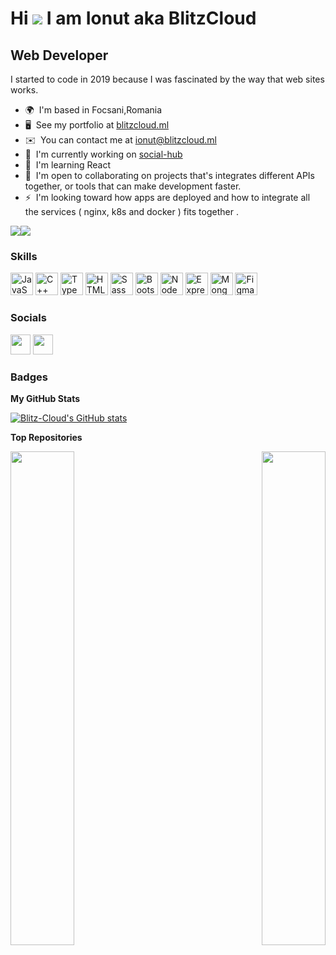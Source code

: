 # Hi ![](https://user-images.githubusercontent.com/18350557/176309783-0785949b-9127-417c-8b55-ab5a4333674e.gif) I am Ionut aka BlitzCloud

## Web Developer

I started to code in 2019 because I was fascinated by the way that web sites works.

- 🌍  I'm based in Focsani,Romania
- 🖥️  See my portfolio at [blitzcloud.ml](http://blitzcloud.ml)
- ✉️  You can contact me at [ionut@blitzcloud.ml](mailto:ionut@blitzcloud.ml)
- 🚀  I'm currently working on [social-hub](http://github.com/BlitzStudio/social-hub)
- 🧠  I'm learning React
- 🤝  I'm open to collaborating on projects that's integrates different APIs together, or tools that can make development faster.
- ⚡  I'm looking toward how apps are deployed and how to integrate all the services ( nginx, k8s and docker ) fits together .

<a href="https://www.twitter.com/blitz_cloud1369" target="_blank" rel="noreferrer"><img
src="https://img.shields.io/twitter/follow/blitz_cloud1369?logo=twitter&style=for-the-badge&color=0891b2&labelColor=1c1917"
/></a><a href="https://www.github.com/Blitz-Cloud" target="_blank" rel="noreferrer"><img
src="https://img.shields.io/github/followers/Blitz-Cloud?logo=github&style=for-the-badge&color=0891b2&labelColor=1c1917" /></a>

### Skills

<p align="left">
<a href="https://developer.mozilla.org/en-US/docs/Web/JavaScript" target="_blank" rel="noreferrer"><img src="https://raw.githubusercontent.com/danielcranney/readme-generator/main/public/icons/skills/javascript-colored.svg" width="36" height="36" alt="JavaScript" /></a>
<a href="https://docs.microsoft.com/en-us/cpp/?view=msvc-170" target="_blank" rel="noreferrer"><img src="https://raw.githubusercontent.com/danielcranney/readme-generator/main/public/icons/skills/cplusplus-colored.svg" width="36" height="36" alt="C++" /></a>
<a href="https://www.typescriptlang.org/" target="_blank" rel="noreferrer"><img src="https://raw.githubusercontent.com/danielcranney/readme-generator/main/public/icons/skills/typescript-colored.svg" width="36" height="36" alt="TypeScript" /></a>
<a href="https://developer.mozilla.org/en-US/docs/Glossary/HTML5" target="_blank" rel="noreferrer"><img src="https://raw.githubusercontent.com/danielcranney/readme-generator/main/public/icons/skills/html5-colored.svg" width="36" height="36" alt="HTML5" /></a>
<a href="https://sass-lang.com/" target="_blank" rel="noreferrer"><img src="https://raw.githubusercontent.com/danielcranney/readme-generator/main/public/icons/skills/sass-colored.svg" width="36" height="36" alt="Sass" /></a>
<a href="https://getbootstrap.com/" target="_blank" rel="noreferrer"><img src="https://raw.githubusercontent.com/danielcranney/readme-generator/main/public/icons/skills/bootstrap-colored.svg" width="36" height="36" alt="Bootstrap" /></a>
<a href="https://nodejs.org/en/" target="_blank" rel="noreferrer"><img src="https://raw.githubusercontent.com/danielcranney/readme-generator/main/public/icons/skills/nodejs-colored.svg" width="36" height="36" alt="NodeJS" /></a>
<a href="https://expressjs.com/" target="_blank" rel="noreferrer"><img src="https://raw.githubusercontent.com/danielcranney/readme-generator/main/public/icons/skills/express-colored.svg" width="36" height="36" alt="Express" /></a>
<a href="https://www.mongodb.com/" target="_blank" rel="noreferrer"><img src="https://raw.githubusercontent.com/danielcranney/readme-generator/main/public/icons/skills/mongodb-colored.svg" width="36" height="36" alt="MongoDB" /></a>
<a href="https://www.figma.com/" target="_blank" rel="noreferrer"><img src="https://raw.githubusercontent.com/danielcranney/readme-generator/main/public/icons/skills/figma-colored.svg" width="36" height="36" alt="Figma" /></a>
</p>

### Socials

<p align="left"> <a href="https://www.github.com/Blitz-Cloud" target="_blank" rel="noreferrer"><img src="https://raw.githubusercontent.com/danielcranney/readme-generator/main/public/icons/socials/github.svg" width="32" height="32" /></a> <a href="https://www.twitter.com/blitz_cloud1369" target="_blank" rel="noreferrer"><img src="https://raw.githubusercontent.com/danielcranney/readme-generator/main/public/icons/socials/twitter.svg" width="32" height="32" /></a></p>

### Badges

<b>My GitHub Stats</b>

<a href="http://www.github.com/Blitz-Cloud"><img src="https://github-readme-stats.vercel.app/api?username=Blitz-Cloud&show_icons=true&hide=stars,issues,&title_color=0891b2&text_color=ffffff&icon_color=0891b2&bg_color=1c1917&hide_border=true&show_icons=true" alt="Blitz-Cloud's GitHub stats" /></a>

<b>Top Repositories</b>

<div width="100%" align="center">
  <a href="https://github.com/BlitzStudio/blog-template" align="left"
    ><img
      align="left"
      width="45%"
      src="https://github-readme-stats.vercel.app/api/pin/?username=BlitzStudio&repo=blog-template&title_color=0891b2&text_color=ffffff&icon_color=0891b2&bg_color=1c1917&hide_border=true&locale=en" /></a
  ><a href="https://github.com/BlitzStudio/social-hub" align="right"
    ><img
      align="right"
      width="45%"
      src="https://github-readme-stats.vercel.app/api/pin/?username=BlitzStudio&repo=social-hub&title_color=0891b2&text_color=ffffff&icon_color=0891b2&bg_color=1c1917&hide_border=true&locale=en"
  /></a>
</div>
<br /><br /><br /><br /><br /><br /><br />

